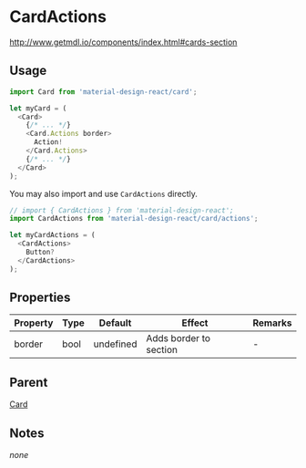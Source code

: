 # CardActions

http://www.getmdl.io/components/index.html#cards-section


## Usage

```javascript
import Card from 'material-design-react/card';

let myCard = (
  <Card>
    {/* ... */}
    <Card.Actions border>
      Action!
    </Card.Actions>
    {/* ... */}
  </Card>
);
```

You may also import and use `CardActions` directly.

```javascript
// import { CardActions } from 'material-design-react';
import CardActions from 'material-design-react/card/actions';

let myCardActions = (
  <CardActions>
    Button?
  </CardActions>
);
```


## Properties

Property | Type | Default | Effect | Remarks
-------- | -----| ------- | ------ | -------
border | bool | undefined | Adds border to section | -


## Parent

[Card](../README.md)


## Notes
*none*
